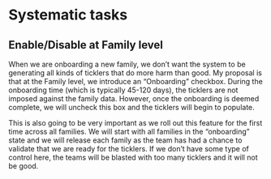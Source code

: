 # Systematic tasks

## Enable/Disable at Family level

When we are onboarding a new family, we don’t want the system to be generating all kinds of ticklers that do more harm than good. My proposal is that at the Family level, we introduce an “Onboarding” checkbox. During the onboarding time (which is typically 45-120 days), the ticklers are not imposed against the family data. However, once the onboarding is deemed complete, we will uncheck this box and the ticklers will begin to populate. 

This is also going to be very important as we roll out this feature for the first time across all families. We will start with all families in the “onboarding” state and we will release each family as the team has had a chance to validate that we are ready for the ticklers. If we don’t have some type of control here, the teams will be blasted with too many ticklers and it will not be good. 